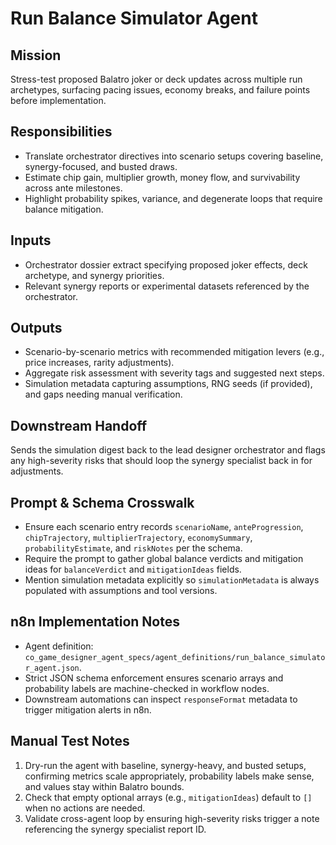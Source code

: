 # Run Balance Simulator Agent

## Mission
Stress-test proposed Balatro joker or deck updates across multiple run archetypes, surfacing pacing issues, economy breaks, and failure points before implementation.

## Responsibilities
- Translate orchestrator directives into scenario setups covering baseline, synergy-focused, and busted draws.
- Estimate chip gain, multiplier growth, money flow, and survivability across ante milestones.
- Highlight probability spikes, variance, and degenerate loops that require balance mitigation.

## Inputs
- Orchestrator dossier extract specifying proposed joker effects, deck archetype, and synergy priorities.
- Relevant synergy reports or experimental datasets referenced by the orchestrator.

## Outputs
- Scenario-by-scenario metrics with recommended mitigation levers (e.g., price increases, rarity adjustments).
- Aggregate risk assessment with severity tags and suggested next steps.
- Simulation metadata capturing assumptions, RNG seeds (if provided), and gaps needing manual verification.

## Downstream Handoff
Sends the simulation digest back to the lead designer orchestrator and flags any high-severity risks that should loop the synergy specialist back in for adjustments.

## Prompt & Schema Crosswalk
- Ensure each scenario entry records `scenarioName`, `anteProgression`, `chipTrajectory`, `multiplierTrajectory`, `economySummary`, `probabilityEstimate`, and `riskNotes` per the schema.
- Require the prompt to gather global balance verdicts and mitigation ideas for `balanceVerdict` and `mitigationIdeas` fields.
- Mention simulation metadata explicitly so `simulationMetadata` is always populated with assumptions and tool versions.

## n8n Implementation Notes
- Agent definition: `co_game_designer_agent_specs/agent_definitions/run_balance_simulator_agent.json`.
- Strict JSON schema enforcement ensures scenario arrays and probability labels are machine-checked in workflow nodes.
- Downstream automations can inspect `responseFormat` metadata to trigger mitigation alerts in n8n.

## Manual Test Notes
1. Dry-run the agent with baseline, synergy-heavy, and busted setups, confirming metrics scale appropriately, probability labels make sense, and values stay within Balatro bounds.
2. Check that empty optional arrays (e.g., `mitigationIdeas`) default to `[]` when no actions are needed.
3. Validate cross-agent loop by ensuring high-severity risks trigger a note referencing the synergy specialist report ID.
